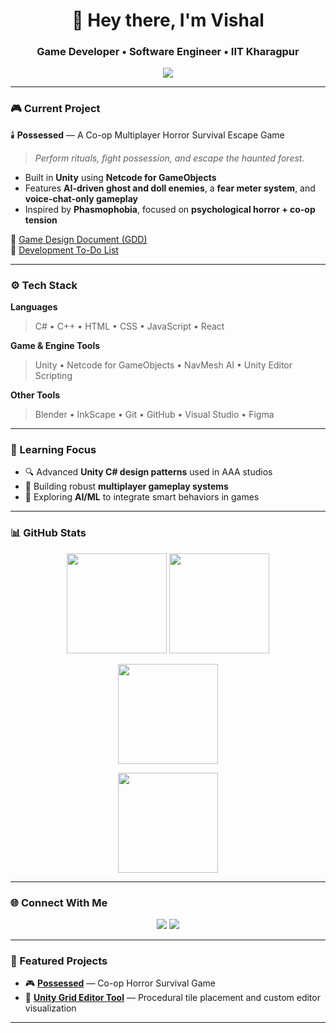 <h1 align="center">👋 Hey there, I'm Vishal</h1>
<h3 align="center">Game Developer • Software Engineer • IIT Kharagpur</h3>

<p align="center">
  <img src="https://readme-typing-svg.herokuapp.com?size=24&color=00FFCC&center=true&vCenter=true&width=550&lines=Aspiring+Game+Developer;C%23+%7C+C%2B%2B;" />
</p>

---

### 🎮 Current Project
🕯️ **Possessed** — A Co-op Multiplayer Horror Survival Escape Game  
> *Perform rituals, fight possession, and escape the haunted forest.*  
- Built in **Unity** using **Netcode for GameObjects**  
- Features **AI-driven ghost and doll enemies**, a **fear meter system**, and **voice-chat-only gameplay**  
- Inspired by **Phasmophobia**, focused on **psychological horror + co-op tension**

📘 [Game Design Document (GDD)](https://docs.google.com/document/d/1nJwiVVwhEpSuE3gG2uOO_GpviitgWdjF0BvVNUAQcPY/edit?usp=sharing)  
🧩 [Development To-Do List](https://docs.google.com/document/d/1x-UWTaFbML72AKWT8B6chQJjWDfdc1s4Kgs-lAxssGQ/edit?usp=sharing)

---

### ⚙️ Tech Stack

**Languages**
> C# • C++ • HTML • CSS • JavaScript • React  

**Game & Engine Tools**
> Unity • Netcode for GameObjects • NavMesh AI • Unity Editor Scripting    

**Other Tools**
> Blender • InkScape • Git • GitHub • Visual Studio • Figma

---

### 🧠 Learning Focus
- 🔍 Advanced **Unity C# design patterns** used in AAA studios  
- 🔄 Building robust **multiplayer gameplay systems**  
- 🧠 Exploring **AI/ML** to integrate smart behaviors in games  

---

### 📊 GitHub Stats
<p align="center">
  <img src="https://github-readme-stats.vercel.app/api?username=vishalmaurya0&show_icons=true&theme=tokyonight" height="160px"/>
  <img src="https://github-readme-streak-stats.herokuapp.com/?user=vishalmaurya0&theme=tokyonight" height="160px"/>
</p>

<p align="center">
  <img src="https://github-readme-stats.vercel.app/api/top-langs/?username=vishalmaurya0&layout=compact&theme=tokyonight" height="160px"/>
</p>

<p align="center">
  <img src="https://github-readme-stats.vercel.app/api/top-langs/?username=vishalmaurya0&layout=compact&theme=tokyonight" height="160px"/>
</p>

---

### 🌐 Connect With Me
<p align="center">
  <a href="mailto:vm433848@email.com"><img src="https://img.shields.io/badge/Email-D14836?style=for-the-badge&logo=gmail&logoColor=white"></a>
  <a href="https://linkedin.com/in/vishal-maurya-852025327/"><img src="https://img.shields.io/badge/LinkedIn-0077b5?style=for-the-badge&logo=linkedin&logoColor=white"></a>
</p>

---

### 🧩 Featured Projects
- 🎮 [**Possessed**](https://github.com/YOUR_USERNAME/Possessed) — Co-op Horror Survival Game  
- 🧱 [**Unity Grid Editor Tool**](https://github.com/YOUR_USERNAME/UnityGridEditor) — Procedural tile placement and custom editor visualization

---

